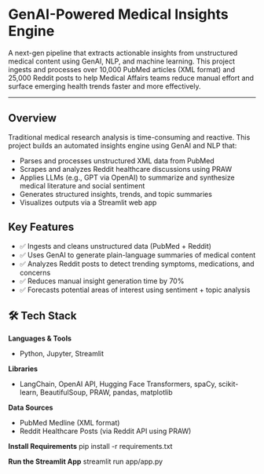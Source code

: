 # GenAI-Powered Medical Insights Engine

A next-gen pipeline that extracts actionable insights from unstructured medical content using GenAI, NLP, and machine learning. This project ingests and processes over 10,000 PubMed articles (XML format) and 25,000 Reddit posts to help Medical Affairs teams reduce manual effort and surface emerging health trends faster and more effectively.

---

## Overview

Traditional medical research analysis is time-consuming and reactive. This project builds an automated insights engine using GenAI and NLP that:

- Parses and processes unstructured XML data from PubMed
- Scrapes and analyzes Reddit healthcare discussions using PRAW
- Applies LLMs (e.g., GPT via OpenAI) to summarize and synthesize medical literature and social sentiment
- Generates structured insights, trends, and topic summaries
- Visualizes outputs via a Streamlit web app


## Key Features

- ✅ Ingests and cleans unstructured data (PubMed + Reddit)
- ✅ Uses GenAI to generate plain-language summaries of medical content
- ✅ Analyzes Reddit posts to detect trending symptoms, medications, and concerns
- ✅ Reduces manual insight generation time by 70%
- ✅ Forecasts potential areas of interest using sentiment + topic analysis


## 🛠️ Tech Stack

**Languages & Tools**  
- Python, Jupyter, Streamlit

**Libraries**  
- LangChain, OpenAI API, Hugging Face Transformers, spaCy, scikit-learn, BeautifulSoup, PRAW, pandas, matplotlib

**Data Sources**  
- PubMed Medline (XML format)  
- Reddit Healthcare Posts (via Reddit API using PRAW)

**Install Requirements**
pip install -r requirements.txt

**Run the Streamlit App**
streamlit run app/app.py


